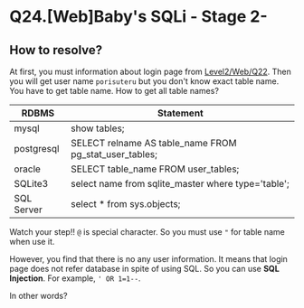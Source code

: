 # Q24.[Web]Baby's SQLi - Stage 2-

## How to resolve?

At first, you must information about login page from [Level2/Web/Q22](../../../Level2/Web/Q22).
Then you will get user name `porisuteru` but you don't know exact table name.
You have to get table name.
How to get all table names?

|RDBMS|Statement|
|---|---|
|mysql|show tables;|
|postgresql|SELECT relname AS table_name FROM pg_stat_user_tables;|
|oracle|SELECT table_name FROM user_tables;|
|SQLite3|select name from sqlite_master where type='table';|
|SQL Server|select * from sys.objects;|

Watch your step!!
`@` is special character.
So you must use `"` for table name when use it.

However, you find that there is no any user information.
It means that login page does not refer database in spite of using SQL.
So you can use **SQL Injection**.
For example, `' OR 1=1--`.

In other words?